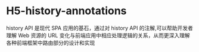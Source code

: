 # H5-history-annotations

history API 是现代 SPA 应用的基石，通过对 history API 的注解,可以帮助开发者理解 Web 资源的 URL 变化与前端应用中相应处理逻辑的关系，从而更深入理解各种前端框架中路由部分的设计和实现
